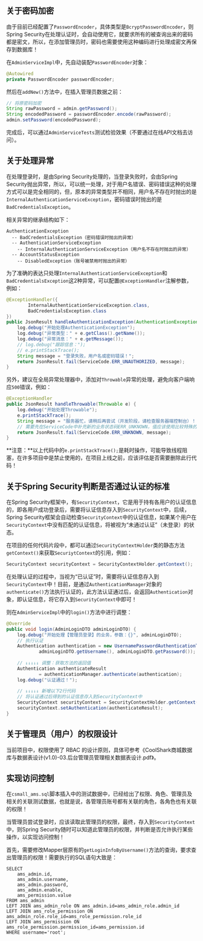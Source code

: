 ## 关于密码加密

由于目前已经配置了`PasswordEncoder`，具体类型是`BcryptPasswordEncoder`，则Spring Security在处理认证时，会自动使用它，就要求所有的被查询出来的密码都是密文，所以，在添加管理员时，密码也需要使用这种编码进行处理成密文再保存到数据库！

在`AdminServiceImpl`中，先自动装配`PasswordEncoder`对象：

```java
@Autowired
private PasswordEncoder passwordEncoder;
```

然后在`addNew()`方法中，在插入管理员数据之前：

```java
// 将原密码加密
String rawPassword = admin.getPassword();
String encodedPassword = passwordEncoder.encode(rawPassword);
admin.setPassword(encodedPassword);
```

完成后，可以通过`AdminServiceTests`测试检验效果（不要通过在线API文档去访问）。

## 关于处理异常

在处理登录时，是由Spring Security处理的，当登录失败时，会由Spring Security抛出异常，所以，可以统一处理，对于用户名错误、密码错误这种的处理方式可以是完全相同的，但，原本的异常类型并不相同，用户名不存在时抛出的是`InternalAuthenticationServiceException`，密码错误时抛出的是`BadCredentialsException`。

相关异常的继承结构如下：

```
AuthenticationException
  -- BadCredentialsException（密码错误时抛出的异常）
  -- AuthenticationServiceException
    -- InternalAuthenticationServiceException（用户名不存在时抛出的异常）
  -- AccountStatusException
    -- DisabledException（账号被禁用时抛出的异常）
```

为了准确的表达只处理`InternalAuthenticationServiceException`和`BadCredentialsException`这2种异常，可以配置`@ExceptionHandler`注解参数，例如：

```java
@ExceptionHandler({
        InternalAuthenticationServiceException.class,
        BadCredentialsException.class
})
public JsonResult handleAuthenticationException(AuthenticationException e) {
    log.debug("开始处理AuthenticationException");
    log.debug("异常类型：" + e.getClass().getName());
    log.debug("异常消息：" + e.getMessage());
    // log.debug("跟踪信息：");
    // e.printStackTrace();
    String message = "登录失败，用户名或密码错误！";
    return JsonResult.fail(ServiceCode.ERR_UNAUTHORIZED, message);
}
```

另外，建议在全局异常处理器中，添加对`Throwable`异常的处理，避免向客户端响应`500`错误，例如：

```java
@ExceptionHandler
public JsonResult handleThrowable(Throwable e) {
    log.debug("开始处理Throwable");
    e.printStackTrace();
    String message = "服务器忙，请稍后再尝试（开发阶段，请检查服务器端控制台）！";
    // 需要先在ServiceCode中补充新的业务状态码ERR_UNKNOWN，值应该使用比较特殊的
    return JsonResult.fail(ServiceCode.ERR_UNKNOWN, message); 
}
```

**注意：**以上代码中的`e.printStackTrace();`是耗时操作，可能导致线程阻塞，在许多项目中是禁止使用的，在项目上线之前，应该评估是否需要删除此行代码！

## 关于Spring Security判断是否通过认证的标准

在Spring Security框架中，有`SecurityContext`，它是用于持有各用户的认证信息的，即各用户成功登录后，需要将认证信息存入到`SecurityContext`中，后续，Spring Security框架会自动检查`SecurityContext`中的认证信息，如果某个用户在`SecurityContext`中没有匹配的认证信息，将被视为“未通过认证”（未登录）的状态。

在项目的任何代码片段中，都可以通过`SecurityContextHolder`类的静态方法`getContext()`来获取`SecuriytContext`的引用，例如：

```java
SecurityContext securityContext = SecurityContextHolder.getContext();
```

在处理认证的过程中，当视为“已认证”时，需要将认证信息存入到`SecurityContext`中！目前，是通过`AuthenticationManager`对象的`authenticate()`方法执行认证的，此方法认证通过后，会返回`Authentication`对象，即认证信息，将它存入到`SecurityContext`中即可！

则在`AdminServiceImpl`中的`login()`方法中进行调整：

```java
@Override
public void login(AdminLoginDTO adminLoginDTO) {
    log.debug("开始处理【管理员登录】的业务，参数：{}", adminLoginDTO);
    // 执行认证
    Authentication authentication = new UsernamePasswordAuthenticationToken(
            adminLoginDTO.getUsername(), adminLoginDTO.getPassword());
    
    // ↓↓↓↓↓ 调整：获取方法的返回值
    Authentication authenticateResult
            = authenticationManager.authenticate(authentication);
    log.debug("认证通过！");
    
	// ↓↓↓↓↓ 新增以下2行代码
    // 将认证通过后得到的认证信息存入到SecurityContext中
    SecurityContext securityContext = SecurityContextHolder.getContext();
    securityContext.setAuthentication(authenticateResult);
}
```

## 关于管理员（用户）的权限设计

当前项目中，权限使用了 RBAC 的设计原则，具体可参考《CoolShark商城数据库与数据表设计(v1.0)-03.后台管理员管理相关数据表设计.pdf》。

## 实现访问控制

在`csmall_ams.sql`脚本插入中的测试数据中，已经给出了权限、角色、管理员及相关的关联测试数据，也就是说，各管理员账号都有关联的角色，各角色也有关联的权限！

当管理员尝试登录时，应该读取此管理员的权限，最终，存入到`SecurityContext`中，则Spring Security随时可以知道此管理员的权限，并判断是否允许执行某些操作，以实现访问控制！

首先，需要修改Mapper层原有的`getLoginInfoByUsername()`方法的查询，要求查出管理员的权限！需要执行的SQL语句大致是：

```mysql
SELECT
    ams_admin.id,
    ams_admin.username,
    ams_admin.password,
    ams_admin.enable,
    ams_permission.value
FROM ams_admin
LEFT JOIN ams_admin_role ON ams_admin.id=ams_admin_role.admin_id
LEFT JOIN ams_role_permission ON ams_admin_role.role_id=ams_role_permission.role_id
LEFT JOIN ams_permission ON ams_role_permission.permission_id=ams_permission.id
WHERE username='root';
```













